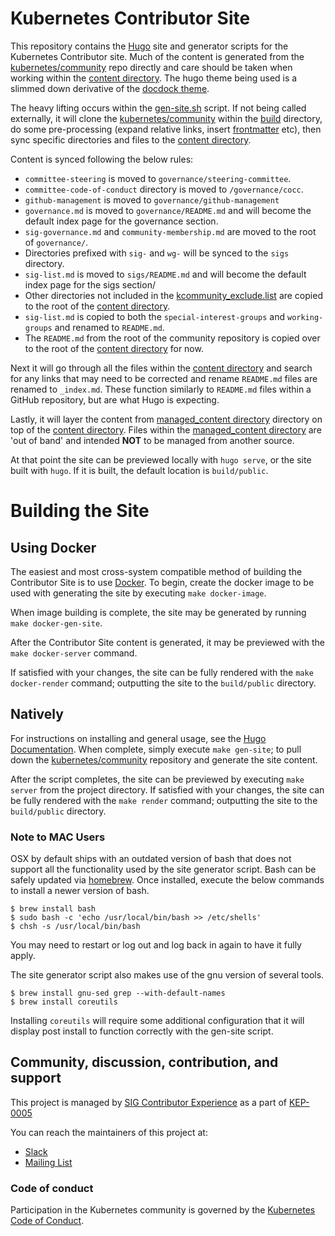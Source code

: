 # Kubernetes Contributor Site

This repository contains the [Hugo][hugo] site and generator scripts for the
Kubernetes Contributor site.  Much of the content is generated from the 
[kubernetes/community][kcommunity] repo directly and care should be taken when
working within the [content directory](content/). The hugo theme being used is
a slimmed down derivative of the [docdock theme][docdock].

The heavy lifting occurs within the [gen-site.sh](gen-site.sh) script. If not
being called externally, it will clone the [kubernetes/community][kcommunity]
within the [build](build/) directory, do some pre-processing (expand relative
links, insert [frontmatter][frontmatter] etc), then sync specific directories
and files to the [content directory](content/).

Content is synced following the below rules:
* `committee-steering` is moved to `governance/steering-committee`.
* `committee-code-of-conduct` directory is moved to `/governance/cocc`.
* `github-management` is moved to `governance/github-management`
* `governance.md` is moved to `governance/README.md` and will become the default
   index page for the governance section.
* `sig-governance.md` and `community-membership.md` are moved to the root of
  `governance/`.
* Directories prefixed with `sig-`  and `wg-` will be synced to the `sigs`
  directory.
* `sig-list.md` is moved to `sigs/README.md` and will become the default index
  page for the sigs section/
* Other directories not included in the
  [kcommunity_exclude.list](kcommunity_exclude.list) are copied to the root of
  the [content directory](content/).
* `sig-list.md` is copied to both the `special-interest-groups` and
  `working-groups` and renamed to `README.md`.
* The `README.md` from the root of the community repository is copied over to
  the root of the [content directory](content/) for now.


Next it will go through all the files within the [content directory](content/)
and search for any links that may need to be corrected and rename  `README.md`
files are renamed to `_index.md`. These function similarly to `README.md` files
within a GitHub repository, but are what Hugo is expecting.

Lastly, it will layer the content from [managed_content directory](managed_content)
directory on top of the [content directory](content/). Files within the
[managed_content directory](managed_content) are 'out of band' and intended 
**NOT** to be managed from another source.

At that point the site can be previewed locally with `hugo serve`, or the site
built with `hugo`. If it is built, the default location is `build/public`. 


# Building the Site

## Using Docker

The easiest and most cross-system compatible method of building the Contributor
Site is to use [Docker][docker]. To begin, create the docker image to be used 
with generating the site by executing `make docker-image`.

When image building is complete, the site may be generated by running
`make docker-gen-site`.

After the Contributor Site content is generated, it may be previewed with the
`make docker-server` command.

If satisfied with your changes, the site can be fully rendered with the
`make docker-render` command; outputting the site to the `build/public`
directory.


## Natively

For instructions on installing and general usage, see the
[Hugo Documentation][hugo-docs]. When complete, simply execute `make gen-site`;
to pull down the [kubernetes/community][kcommunity] repository and generate
the site content.

After the script completes, the site can be previewed by executing `make server`
from the project directory. If satisfied with your changes, the site can be
fully rendered with the `make render` command; outputting the site to the 
`build/public` directory.

### Note to MAC Users
OSX by default ships with an outdated version of bash that does not support all
the functionality used by the site generator script. Bash can be safely updated
via [homebrew][brew]. Once installed, execute the below commands to
install a newer version of bash.
```
$ brew install bash
$ sudo bash -c 'echo /usr/local/bin/bash >> /etc/shells'
$ chsh -s /usr/local/bin/bash
```
You may need to restart or log out and log back in again to have it fully apply.

The site generator script also makes use of the gnu version of several tools.
```
$ brew install gnu-sed grep --with-default-names
$ brew install coreutils
```

Installing `coreutils` will require some additional configuration that it will
display post install to function correctly with the gen-site script.


## Community, discussion, contribution, and support

This project is managed by [SIG Contributor Experience][sig-contribex] as a
part of [KEP-0005][kep-0005]

You can reach the maintainers of this project at:

- [Slack][sig-contribex-slack]
- [Mailing List][sig-contribex-list]


### Code of conduct

Participation in the Kubernetes community is governed by the
[Kubernetes Code of Conduct](code-of-conduct.md).

[hugo]: https://gohugo.io/
[hugo-docs]: https://gohugo.io/documentation/
[docdock]: https://github.com/vjeantet/hugo-theme-docdock
[kcommunity]: https://git.k8s.io/community
[frontmatter]: https://gohugo.io/content-management/front-matter/
[docker]: https://www.docker.com/get-started
[brew]: https://brew.sh/
[sig-contribex]: https://github.com/kubernetes/community/blob/master/sig-contributor-experience/README.md
[sig-contribex-slack]: http://slack.k8s.io/#sig-contribex
[sig-contribex-list]: https://groups.google.com/forum/#!forum/kubernetes-sig-contribex
[kep-0005]: https://github.com/kubernetes/community/blob/master/keps/sig-contributor-experience/0005-contributor-site.md